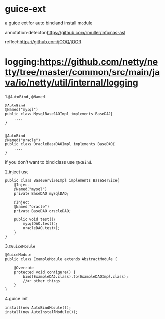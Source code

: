 guice-ext
=========
a guice ext for auto bind and install module

annotation-detector:https://github.com/rmuller/infomas-asl

reflect:https://github.com/jOOQ/jOOR

logging:https://github.com/netty/netty/tree/master/common/src/main/java/io/netty/util/internal/logging
=========
1.``@AutoBind`` , ``@Named`` 
````
@AutoBind
@Named("mysql")
public class MysqlBaseDAOImpl implements BaseDAO{
	....
}


@AutoBind
@Named("oracle")
public class OracleBaseDAOImpl implements BaseDAO{
	....
}

````
if you don't want to bind class use ``@NoBind``.

2.inject use
````
public class BaseServiceImpl implements BaseService{
	@Inject
	@Named("mysql")
	private BaseDAO mysqlDAO;
	
	@Inject
	@Named("oracle")
	private BaseDAO oracleDAO;
	
	public void test(){
		mysqlDAO.test();
		oracleDAO.test();
	}
}
````
3.``@GuiceModule``
````
@GuiceModule
public class ExampleModule extends AbstractModule {

	@Override
	protected void configure() {
		bind(ExampleDAO.class).to(ExampleDAOImpl.class);
		//or other things
	}
}
````
4.guice init 
````
install(new AutoBindModule());
install(new AutoInstallModule());
````

